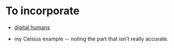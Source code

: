 # To incorporate

- [digital humans](https://www.digitalhumans.com/)

- my Celsius example -- noting the part that isn't really accurate.